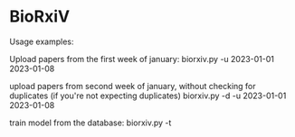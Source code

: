 # BioRxiV
Usage examples:

Upload papers from the first week of january:
    biorxiv.py -u 2023-01-01 2023-01-08

upload papers from second week of january, without checking for duplicates (if you're not expecting duplicates)
	 biorxiv.py -d -u 2023-01-01 2023-01-08

train model from the database:
	biorxiv.py -t

